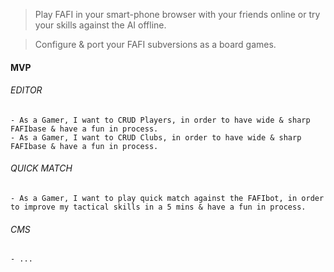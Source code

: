 
> Play FAFI in your smart-phone browser with your friends online or try your skills against the AI offline.

> Configure & port your FAFI subversions as a board games.



#### MVP

###### EDITOR
    - As a Gamer, I want to CRUD Players, in order to have wide & sharp FAFIbase & have a fun in process.
    - As a Gamer, I want to CRUD Clubs, in order to have wide & sharp FAFIbase & have a fun in process.



###### QUICK MATCH
    - As a Gamer, I want to play quick match against the FAFIbot, in order to improve my tactical skills in a 5 mins & have a fun in process.



###### CMS
    - ...


